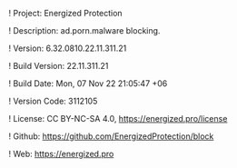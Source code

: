 ! Project: Energized Protection

! Description: ad.porn.malware blocking.

! Version: 6.32.0810.22.11.311.21

! Build Version: 22.11.311.21

! Build Date: Mon, 07 Nov 22 21:05:47 +06

! Version Code: 3112105

! License: CC BY-NC-SA 4.0, https://energized.pro/license

! Github: https://github.com/EnergizedProtection/block

! Web: https://energized.pro
